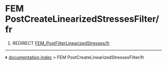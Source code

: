 # FEM PostCreateLinearizedStressesFilter/fr
1.  REDIRECT [FEM_PostFilterLinearizedStresses/fr](FEM_PostFilterLinearizedStresses/fr.md)



---
⏵ [documentation index](../README.md) > FEM PostCreateLinearizedStressesFilter/fr
